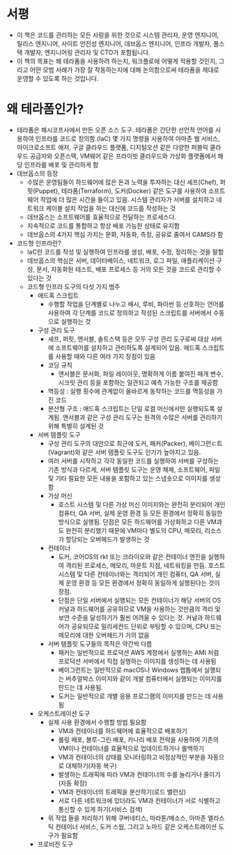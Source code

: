 # 서평 
- 이 책은 코드를 관리하는 모든 사람을 위한 것으로 시스템 관리자, 운영 엔지니어, 릴리스 엔지니어, 사이트 안전성 엔지니어, 데브옵스 엔지니어, 인프라 개발자, 풀스택 개발자, 엔지니어링 관리자 및 CTO가 포함됩니다.
- 이 책의 목표는 왜 테라폼을 사용하려 하는지, 워크플로에 어떻게 적용할 것인지, 그리고 어떤 모범 사례가 가장 잘 작동하는지에 대해 논의함으로써 테라폼을 제대로 운영할 수 있도록 하는 것입니다.

# 왜 테라폼인가?
- 테라폼은 해시코프사에서 만든 오픈 소스 도구. 테라폼은 간단한 선언적 언어를 사용하여 인프라를 코드로 정의함.(IaC) 몇 가지 명령을 사용하여 아마존 웹 서비스, 마이크로소프트 애저, 구글 클라우드 플랫폼, 디지털오션 같은 다양한 퍼블릭 클라우드 공급자와 오픈스택, VM웨어 같은 프라이빗 클라우드와 가상화 플랫폼에서 해당 인프라를 배포 및 관리하게 함
- 데브옵스의 등장
  - 수많은 운영팀들이 하드웨어에 많은 돈과 노력을 투자하는 대신 셰프(Chef), 퍼핏(Puppet), 테라폼(Terraform), 도커(Docker) 같은 도구를 사용하여 소프트웨어 작업에 더 많은 시간을 들이고 있음. 시스템 관리자가 서버를 설치하고 네트워크 케이블 설치 작업을 하는 대신에 코드를 작성하는 것
  - 데브옵스는 소프트웨어를 효율적으로 전달하는 프로세스다.
  - 지속적으로 코드를 통합하고 항상 배포 가능한 상태로 유지함
  - 데브옵스의 4가지 핵심 가치는 문화, 자동화, 측정, 공유로 줄여서 CAMS라 함
- 코드형 인프라란?
  - IaC란 코드를 작성 및 실행하여 인프라를 생성, 배포, 수정, 정리하는 것을 말함
  - 데브옵스의 핵심은 서버, 데이터베이스, 네트워크, 로그 파일, 애플리케이션 구성, 문서, 자동화된 테스트, 배포 프로세스 등 거의 모든 것을 코드로 관리할 수 있다는 것
  - 코드형 인프라 도구의 다섯 가지 범주
    - 애드혹 스크립트
      - 수행할 작업을 단계별로 나누고 배시, 루비, 파이썬 등 선호하는 언어를 사용하여 각 단계를 코드로 정의하고 작성된 스크립트를 서버에서 수동으로 실행하는 것 
    - 구성 관리 도구
      - 셰프, 퍼핏, 앤서블, 솔트스택 등은 모두 구성 관리 도구로써 대상 서버에 소프트웨어를 설치하고 관리하도록 설계되어 있음. 애드혹 스크립트를 사용할 때와 다른 여러 가지 장점이 있음
      - 코딩 규칙
        - 앤서블은 문서화, 파일 레이아웃, 명확하게 이름 붙여진 매개 변수, 시크릿 관리 등을 포함하는 일관되고 예측 가능한 구조를 제공함
      - 멱등성 : 실행 횟수에 관계없이 올바르게 동작하는 코드를 멱등성을 가진 코드
      - 분산형 구조 : 애드혹 스크립트는 단일 로컬 머신에서만 실행되도록 설계됨. 앤서블과 같은 구성 관리 도구는 원격의 수많은 서버를 관리하기 위해 특별히 설계된 것 
    - 서버 템플릿 도구
      - 구성 관리 도구의 대안으로 최근에 도커, 패커(Packer), 베이그런ㄷ트(Vagrant)와 같은 서버 템플릿 도구도 인기가 높아지고 있음.
      - 여러 서버를 시작하고 각각 동일한 코드를 실행하여 서버를 구성하는 기존 방식과 다르게, 서버 템플릿 도구는 운영 체제, 소프트웨어, 파일 및 기타 필요한 모든 내용을 포함하고 있는 스냅숏으로 이미지를 생성함
      - 가상 머신
        - 호스트 시스템 및 다른 가상 머신 이미지와는 완전히 분리되어 개인 컴퓨터, QA 서버, 실제 운영 환경 등 모든 환경에서 정확히 동일한 방식으로 실행됨. 단점은 모든 하드웨어를 가상화하고 다른 VM과도 완전히 분리했기 때문에 VM마다 별도의 CPU, 메모리, 리소스가 할당되는 오버헤드가 발생하는 것
      - 컨테이너
        - 도커, 코어OS의 rkt 또는 크라이오와 같은 컨테이너 엔진을 실행하여 격리된 프로세스, 메모리, 마운트 지점, 네트워킹을 만듬. 호스트 시스템 및 다른 컨테이너와는 격리되어 개인 컴퓨터, QA 서버, 실제 운영 환경 등 모든 환경에서 정확히 동일하게 실행된다는 것이 장점.
        - 단점은 단일 서버에서 실행되는 모든 컨테이너가 해당 서버의 OS 커널과 하드웨어를 공유하므로 VM을 사용하는 것만큼의 격리 및 보안 수준을 달성하기가 훨씬 어려울 수 있다는 것. 커널과 하드웨어가 공유되므로 밀리세컨드 단위로 부팅할 수 있으며, CPU 또는 메모리에 대한 오버헤드가 거의 없음
      - 서버 템플릿 도구들의 목적은 약간씩 다름
        - 패커는 일반적으로 프로덕션 AWS 계정에서 실행하는 AMI 처럼 프로덕션 서버에서 직접 실행하는 이미지를 생성하는 데 사용됨
        - 베이그런트는 일반적으로 macOS나 Windows 랩톱에서 실행되는 버추얼박스 이미지와 같이 개발 컴퓨터에서 실행되는 이미지를 만드는 데 사용됨.
        - 도커는 일반적으로 개별 응용 프로그램의 이미지를 만드는 데 사용됨
    - 오케스트레이션 도구
      - 실제 사용 환경에서 수행할 방법 필요함
        - VM과 컨테이너를 하드웨어에 효율적으로 배포하기
        - 롤링 배포, 블루-그린 배포, 카나리 배포 전략을 사용하여 기존의 VM이나 컨테이너를 효율적으로 업데이트하거나 롤백하기
        - VM과 컨테이너의 상태를 모니터링하고 비정상적인 부분을 자동으로 대체하기(자동 복구)
        - 발생하는 트래픽에 따라 VM과 컨테이너의 수를 늘리거나 줄이기(자동 확장)
        - VM과 컨테이너의 트래픽을 분산하기(로드 밸런싱)
        - 서로 다른 네트워크에 있더라도 VM과 컨테이너가 서로 식별하고 통신할 수 있게 하기(서비스 검색)
      - 위 작업 들을 처리하기 위해 쿠버네티스, 마라톤/메소스, 아마존 엘라스틱 컨테이너 서비스, 도커 스웜, 그리고 노마드 같은 오케스트레이션 도구가 필요함 
    - 프로비전 도구
